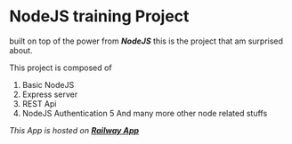 # NodeJS training Project

built on top of the power from ***NodeJS*** this is the project that am surprised about.

This project is composed of
1. Basic NodeJS
2. Express server
3. REST Api
4. NodeJS Authentication
5 And many more other node related stuffs

*This App is hosted on ***[Railway App](https://railwayapp.app/project/)****
